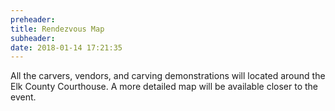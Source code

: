 ```yaml
---
preheader: 
title: Rendezvous Map
subheader: 
date: 2018-01-14 17:21:35
---
```


All the carvers, vendors, and carving demonstrations will located around the Elk County Courthouse. A more detailed map will be available closer to the event.